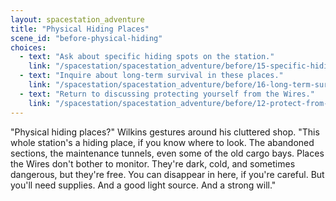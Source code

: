 ```yaml
---
layout: spacestation_adventure
title: "Physical Hiding Places"
scene_id: "before-physical-hiding"
choices:
  - text: "Ask about specific hiding spots on the station."
    link: "/spacestation/spacestation_adventure/before/15-specific-hiding-spots"
  - text: "Inquire about long-term survival in these places."
    link: "/spacestation/spacestation_adventure/before/16-long-term-survival"
  - text: "Return to discussing protecting yourself from the Wires."
    link: "/spacestation/spacestation_adventure/before/12-protect-from-wires"
---
```


"Physical hiding places?" Wilkins gestures around his cluttered shop. "This whole station's a hiding place, if you know where to look. The abandoned sections, the maintenance tunnels, even some of the old cargo bays. Places the Wires don't bother to monitor. They're dark, cold, and sometimes dangerous, but they're free. You can disappear in here, if you're careful. But you'll need supplies. And a good light source. And a strong will."
